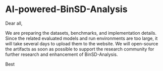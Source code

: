 # AI-powered-BinSD-Analysis

Dear all,

We are preparing the datasets, benchmarks, and implementation details. Since the related evaluated models and run environments are too large, it will take several days to upload them to the website. We will open-source the artifacts as soon as possible to support the research community for further research and enhancement of BinSD-Analysis.

Best
